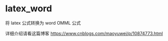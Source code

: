 # latex_word
将 latex 公式转换为 word OMML 公式

详细介绍请看这篇博客
https://www.cnblogs.com/maoyuwei/p/10874773.html
